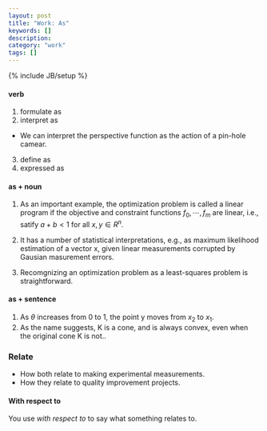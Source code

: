 ```yaml
---
layout: post
title: "Work: As"
keywords: []
description: 
category: "work"
tags: []
---
```

{% include JB/setup %}

#### verb
1. formulate as
2. interpret as
- We can interpret the perspective function as the action of a pin-hole camear.
3. define as
4. expressed as


#### as + noun

1. As an important example, the optimization problem is called a linear program if
the objective and constraint functions $f_0,\cdots, f_m$ are linear, i.e.,
satify $a+b < 1$ for all $x,y \in R^n$.

2. It has a number of statistical interpretations, e.g., as maximum likelihood
   estimation of a vector x, given linear measurements corrupted by Gausian
   masurement errors.

3. Recomgnizing an optimization problem as a least-squares problem is straightforward.

#### as + sentence
1. As $\theta$ increases from 0 to 1, the point y moves from $x_2$ to $x_1$.
2. As the name suggests, K is a cone, and is always convex, even when the original cone K is not..


### Relate
- How both relate to making experimental measurements.
- How they relate to quality improvement projects.

#### With respect to
You use *with respect to* to say what something relates to.


